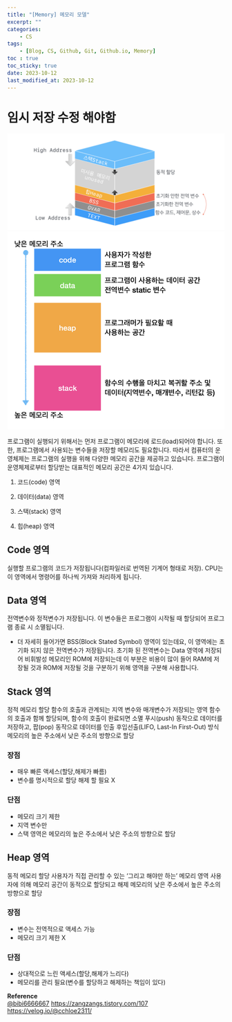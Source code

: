 ```yaml
---
title: "[Memory] 메모리 모델"
excerpt: ""
categories:
    - CS
tags:
    - [Blog, CS, Github, Git, Github.io, Memory]
toc : true
toc_sticky: true
date: 2023-10-12
last_modified_at: 2023-10-12
---
```


# 임시 저장 수정 해야함

![Alt text](/assets/img/2023-10-12-memory/image-memory.png)
![Alt text](/assets/img/2023-10-12-memory/image.png)

프로그램이 실행되기 위해서는 먼저 프로그램이 메모리에 로드(load)되어야 합니다.
또한, 프로그램에서 사용되는 변수들을 저장할 메모리도 필요합니다.
따라서 컴퓨터의 운영체제는 프로그램의 실행을 위해 다양한 메모리 공간을 제공하고 있습니다.
프로그램이 운영체제로부터 할당받는 대표적인 메모리 공간은 4가지 있습니다.

1. 코드(code) 영역

2. 데이터(data) 영역

3. 스택(stack) 영역

4. 힙(heap) 영역

## Code 영역
실행할 프로그램의 코드가 저장됩니다(컴파일러로 번역된 기계어 형태로 저장). CPU는 이 영역에서 명령어를 하나씩 가져와 처리하게 됩니다.

## Data 영역
전역변수와 정적변수가 저장됩니다. 이 변수들은 프로그램이 시작될 때 할당되어 프로그램 종료 시 소멸됩니다.
- 더 자세히 들어가면 BSS(Block Stated Symbol) 영역이 있는데요, 이 영역에는 초기화 되지 않은 전역변수가 저장됩니다. 초기화 된 전역변수는 Data 영역에 저장되어 비휘발성 메모리인 ROM에 저장되는데 이 부분은 비용이 많이 들어 RAM에 저장될 것과 ROM에 저장될 것을 구분하기 위해 영역을 구분해 사용합니다.

## Stack 영역
정적 메모리 할당
함수의 호출과 관계되는 지역 변수와 매개변수가 저장되는 영역
함수의 호출과 함께 할당되며, 함수의 호출이 완료되면 소멸
푸시(push) 동작으로 데이터를 저장하고, 팝(pop) 동작으로 데이터를 인출
후입선출(LIFO, Last-In First-Out) 방식
메모리의 높은 주소에서 낮은 주소의 방향으로 할당
### 장점
- 매우 빠른 액세스(할당,해제가 빠름)
- 변수를 명시적으로 할당 해제 할 필요 X
### 단점
- 메모리 크기 제한
- 지역 변수만
- 스택 영역은 메모리의 높은 주소에서 낮은 주소의 방향으로 할당

## Heap 영역
동적 메모리 할당
사용자가 직접 관리할 수 있는 ‘그리고 해야만 하는’ 메모리 영역
사용자에 의해 메모리 공간이 동적으로 할당되고 해제
메모리의 낮은 주소에서 높은 주소의 방향으로 할당
### 장점
- 변수는 전역적으로 액세스 가능
- 메모리 크기 제한 X
### 단점
- 상대적으로 느린 액세스(할당,해제가 느리다)
- 메모리를 관리 필요(변수를 할당하고 해제하는 책임이 있다)

 **Reference**<br>
<a href="https://velog.io/@bibi6666667/CS05-%EB%A9%94%EB%AA%A8%EB%A6%AC%EA%B5%AC%EC%A1%B0-CPU-%EA%B0%80%EC%83%81-%EB%A9%94%EB%AA%A8%EB%A6%AC">@bibi6666667</a>
<a href="https://zangzangs.tistory.com/107">https://zangzangs.tistory.com/107</a>
<a href="https://velog.io/@cchloe2311/%EC%9A%B4%EC%98%81%EC%B2%B4%EC%A0%9C-%ED%94%84%EB%A1%9C%EC%84%B8%EC%8A%A4-%EB%A9%94%EB%AA%A8%EB%A6%AC-%EA%B5%AC%EC%A1%B0">https://velog.io/@cchloe2311/</a>